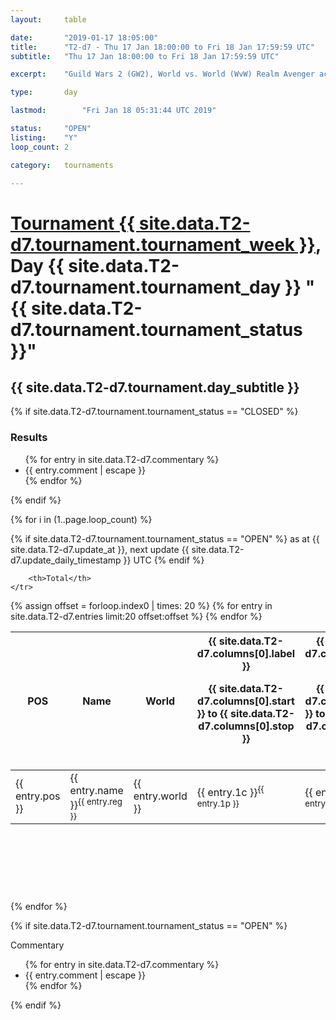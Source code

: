 ```yaml
---
layout: 	table

date: 		"2019-01-17 18:05:00"
title: 		"T2-d7 - Thu 17 Jan 18:00:00 to Fri 18 Jan 17:59:59 UTC"
subtitle: 	"Thu 17 Jan 18:00:00 to Fri 18 Jan 17:59:59 UTC"

excerpt:    "Guild Wars 2 (GW2), World vs. World (WvW) Realm Avenger achivement Tournament. \"Every Kill Counts\""

type:       day

lastmod: 		"Fri Jan 18 05:31:44 UTC 2019"

status:     "OPEN"
listing:    "Y"
loop_count: 2

category: 	tournaments

---
```

<div class="table_header">
    <h1><a href="{{ site.data.T2-d7.tournament.week_url }}">Tournament {{ site.data.T2-d7.tournament.tournament_week }}</a>, Day {{ site.data.T2-d7.tournament.tournament_day }} "{{ site.data.T2-d7.tournament.tournament_status }}"</h1>
    <h2>{{ site.data.T2-d7.tournament.day_subtitle }}</h2> 
</div>

{% if site.data.T2-d7.tournament.tournament_status == "CLOSED" %} 
<div class="commentary">
  <h3>Results</h3>
  <ul>
    {% for entry in site.data.T2-d7.commentary %}
    <li class="commentary_list">{{ entry.comment | escape }}</li>
    {% endfor %}
  </ul>
</div>
{% endif %}


{% for i in (1..page.loop_count) %}

{% if site.data.T2-d7.tournament.tournament_status == "OPEN" %} 
<span class="table_nextupdate">as at {{ site.data.T2-d7.update_at }}, next update {{ site.data.T2-d7.update_daily_timestamp }} UTC</span> 
{% endif %}

<table class="day_table">
  <colgroup>
    <col style="width:18px">
    <col style="width:55px">
    <col style="width:55px">
    <col style="width:12px">
    <col style="width:12px">
    <col style="width:12px">
    <col style="width:12px">
    <col style="width:12px">
    <col style="width:12px">
    <col style="width:12px">
    <col style="width:12px">
    <col style="width:12px">
    <col style="width:12px">
    <col style="width:12px">
    <col style="width:12px">
    <col style="width:12px">
    <col style="width:12px">
    <col style="width:12px">
    <col style="width:12px">
    <col style="width:12px">
    <col style="width:12px">
    <col style="width:12px">
    <col style="width:12px">
    <col style="width:12px">
    <col style="width:12px">
    <col style="width:12px">
    <col style="width:12px">
    <col style="width:18px">
  </colgroup>  
  <thead>
    <tr>
        <th>POS</th>
        <th class="AlignLeft">Name</th>
        <th class="AlignLeft">World</th>

<th><div class="label">{{ site.data.T2-d7.columns[0].label }}<p class="onhover">{{ site.data.T2-d7.columns[0].start }} to {{ site.data.T2-d7.columns[0].stop }}</p></div>​</th>
<th><div class="label">{{ site.data.T2-d7.columns[1].label }}<p class="onhover">{{ site.data.T2-d7.columns[1].start }} to {{ site.data.T2-d7.columns[1].stop }}</p></div>​</th>
<th><div class="label">{{ site.data.T2-d7.columns[2].label }}<p class="onhover">{{ site.data.T2-d7.columns[2].start }} to {{ site.data.T2-d7.columns[2].stop }}</p></div>​</th>
<th><div class="label">{{ site.data.T2-d7.columns[3].label }}<p class="onhover">{{ site.data.T2-d7.columns[3].start }} to {{ site.data.T2-d7.columns[3].stop }}</p></div>​</th>
<th><div class="label">{{ site.data.T2-d7.columns[4].label }}<p class="onhover">{{ site.data.T2-d7.columns[4].start }} to {{ site.data.T2-d7.columns[4].stop }}</p></div>​</th>
<th><div class="label">{{ site.data.T2-d7.columns[5].label }}<p class="onhover">{{ site.data.T2-d7.columns[5].start }} to {{ site.data.T2-d7.columns[5].stop }}</p></div>​</th>
<th><div class="label">{{ site.data.T2-d7.columns[6].label }}<p class="onhover">{{ site.data.T2-d7.columns[6].start }} to {{ site.data.T2-d7.columns[6].stop }}</p></div>​</th>
<th><div class="label">{{ site.data.T2-d7.columns[7].label }}<p class="onhover">{{ site.data.T2-d7.columns[7].start }} to {{ site.data.T2-d7.columns[7].stop }}</p></div>​</th>
<th><div class="label">{{ site.data.T2-d7.columns[8].label }}<p class="onhover">{{ site.data.T2-d7.columns[8].start }} to {{ site.data.T2-d7.columns[8].stop }}</p></div>​</th>
<th><div class="label">{{ site.data.T2-d7.columns[9].label }}<p class="onhover">{{ site.data.T2-d7.columns[9].start }} to {{ site.data.T2-d7.columns[9].stop }}</p></div>​</th>
<th><div class="label">{{ site.data.T2-d7.columns[10].label }}<p class="onhover">{{ site.data.T2-d7.columns[10].start }} to {{ site.data.T2-d7.columns[10].stop }}</p></div>​</th>

<th><div class="label">{{ site.data.T2-d7.columns[11].label }}<p class="onhover">{{ site.data.T2-d7.columns[11].start }} to {{ site.data.T2-d7.columns[11].stop }}</p></div>​</th>
<th><div class="label">{{ site.data.T2-d7.columns[12].label }}<p class="onhover">{{ site.data.T2-d7.columns[12].start }} to {{ site.data.T2-d7.columns[12].stop }}</p></div>​</th>
<th><div class="label">{{ site.data.T2-d7.columns[13].label }}<p class="onhover">{{ site.data.T2-d7.columns[13].start }} to {{ site.data.T2-d7.columns[13].stop }}</p></div>​</th>
<th><div class="label">{{ site.data.T2-d7.columns[14].label }}<p class="onhover">{{ site.data.T2-d7.columns[14].start }} to {{ site.data.T2-d7.columns[14].stop }}</p></div>​</th>
<th><div class="label">{{ site.data.T2-d7.columns[15].label }}<p class="onhover">{{ site.data.T2-d7.columns[15].start }} to {{ site.data.T2-d7.columns[15].stop }}</p></div>​</th>
<th><div class="label">{{ site.data.T2-d7.columns[16].label }}<p class="onhover">{{ site.data.T2-d7.columns[16].start }} to {{ site.data.T2-d7.columns[16].stop }}</p></div>​</th>
<th><div class="label">{{ site.data.T2-d7.columns[17].label }}<p class="onhover">{{ site.data.T2-d7.columns[17].start }} to {{ site.data.T2-d7.columns[17].stop }}</p></div>​</th>
<th><div class="label">{{ site.data.T2-d7.columns[18].label }}<p class="onhover">{{ site.data.T2-d7.columns[18].start }} to {{ site.data.T2-d7.columns[18].stop }}</p></div>​</th>
<th><div class="label">{{ site.data.T2-d7.columns[19].label }}<p class="onhover">{{ site.data.T2-d7.columns[19].start }} to {{ site.data.T2-d7.columns[19].stop }}</p></div>​</th>
<th><div class="label">{{ site.data.T2-d7.columns[20].label }}<p class="onhover">{{ site.data.T2-d7.columns[20].start }} to {{ site.data.T2-d7.columns[20].stop }}</p></div>​</th>

<th><div class="label">{{ site.data.T2-d7.columns[21].label }}<p class="onhover">{{ site.data.T2-d7.columns[21].start }} to {{ site.data.T2-d7.columns[21].stop }}</p></div>​</th>
<th><div class="label">{{ site.data.T2-d7.columns[22].label }}<p class="onhover">{{ site.data.T2-d7.columns[22].start }} to {{ site.data.T2-d7.columns[22].stop }}</p></div>​</th>
<th><div class="label">{{ site.data.T2-d7.columns[23].label }}<p class="onhover">{{ site.data.T2-d7.columns[23].start }} to {{ site.data.T2-d7.columns[23].stop }}</p></div>​</th>

        <th>Total</th>
    </tr>
  </thead>
  {% assign offset = forloop.index0 | times: 20 %}
<tbody>
{% for entry in site.data.T2-d7.entries limit:20 offset:offset %}
  <tr>
    <td class="pl{{ entry.pos }}">{{ entry.pos }}</td>
    <td class="AlignLeft">{{ entry.name }}<sup>{{ entry.reg }}</sup></td>
    <td class="AlignLeft">{{ entry.world }}</td>
    <td class="pl{{ entry.1p }}">{{ entry.1c }}<sup>{{ entry.1p }}</sup></td>
    <td class="pl{{ entry.2p }}">{{ entry.2c }}<sup>{{ entry.2p }}</sup></td>
    <td class="pl{{ entry.3p }}">{{ entry.3c }}<sup>{{ entry.3p }}</sup></td>
    <td class="pl{{ entry.4p }}">{{ entry.4c }}<sup>{{ entry.4p }}</sup></td>
    <td class="pl{{ entry.5p }}">{{ entry.5c }}<sup>{{ entry.5p }}</sup></td>
    <td class="pl{{ entry.6p }}">{{ entry.6c }}<sup>{{ entry.6p }}</sup></td>
    <td class="pl{{ entry.7p }}">{{ entry.7c }}<sup>{{ entry.7p }}</sup></td>
    <td class="pl{{ entry.8p }}">{{ entry.8c }}<sup>{{ entry.8p }}</sup></td>
    <td class="pl{{ entry.9p }}">{{ entry.9c }}<sup>{{ entry.9p }}</sup></td>
    <td class="pl{{ entry.10p }}">{{ entry.10c }}<sup>{{ entry.10p }}</sup></td>
    <td class="pl{{ entry.11p }}">{{ entry.11c }}<sup>{{ entry.11p }}</sup></td>
    <td class="pl{{ entry.12p }}">{{ entry.12c }}<sup>{{ entry.12p }}</sup></td>
    <td class="pl{{ entry.13p }}">{{ entry.13c }}<sup>{{ entry.13p }}</sup></td>
    <td class="pl{{ entry.14p }}">{{ entry.14c }}<sup>{{ entry.14p }}</sup></td>
    <td class="pl{{ entry.15p }}">{{ entry.15c }}<sup>{{ entry.15p }}</sup></td>
    <td class="pl{{ entry.16p }}">{{ entry.16c }}<sup>{{ entry.16p }}</sup></td>
    <td class="pl{{ entry.17p }}">{{ entry.17c }}<sup>{{ entry.17p }}</sup></td>
    <td class="pl{{ entry.18p }}">{{ entry.18c }}<sup>{{ entry.18p }}</sup></td>
    <td class="pl{{ entry.19p }}">{{ entry.19c }}<sup>{{ entry.19p }}</sup></td>
    <td class="pl{{ entry.20p }}">{{ entry.20c }}<sup>{{ entry.20p }}</sup></td>
    <td class="pl{{ entry.21p }}">{{ entry.21c }}<sup>{{ entry.21p }}</sup></td>
    <td class="pl{{ entry.22p }}">{{ entry.22c }}<sup>{{ entry.22p }}</sup></td>
    <td class="pl{{ entry.23p }}">{{ entry.23c }}<sup>{{ entry.23p }}</sup></td>
    <td class="pl{{ entry.24p }}">{{ entry.24c }}<sup>{{ entry.24p }}</sup></td>
    <td>{{ entry.total }}</td>
  </tr>
{% endfor %}  
</tbody>
</table>
<div class="leaderboard">
  <script async src="//pagead2.googlesyndication.com/pagead/js/adsbygoogle.js"></script>
  <!-- 728x90 -->
  <ins class="adsbygoogle"
       style="display:inline-block;width:728px;height:90px"
       data-ad-client="ca-pub-3274917281288240"
       data-ad-slot="3870538733"></ins>
  <script>
  (adsbygoogle = window.adsbygoogle || []).push({});
  </script>    
</div>
<br />
{% endfor %}

{% if site.data.T2-d7.tournament.tournament_status == "OPEN" %} 
<div class="commentary">
  <span class="commentary_title">Commentary</span>
  <ul>
    {% for entry in site.data.T2-d7.commentary %}
    <li class="commentary_list">{{ entry.comment | escape }}</li>
    {% endfor %}
  </ul>
</div>
{% endif %}


